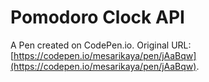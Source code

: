# Pomodoro Clock API

A Pen created on CodePen.io. Original URL: [https://codepen.io/mesarikaya/pen/jAaBqw](https://codepen.io/mesarikaya/pen/jAaBqw).


